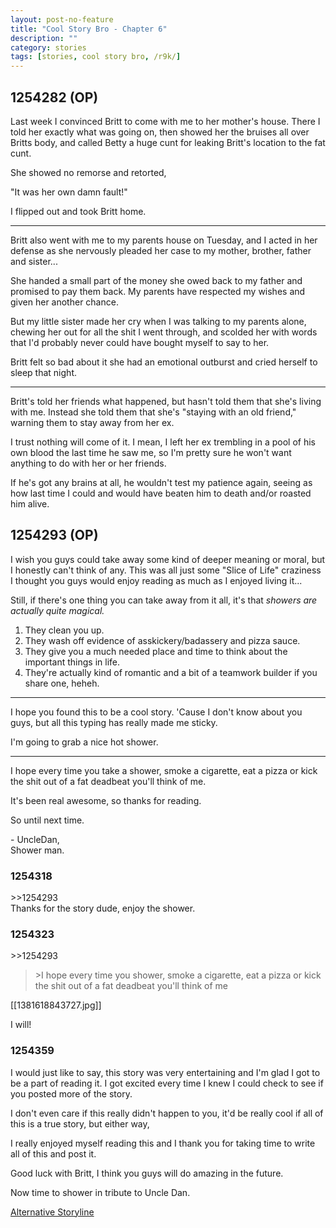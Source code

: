 ```yaml
---
layout: post-no-feature
title: "Cool Story Bro - Chapter 6"
description: ""
category: stories
tags: [stories, cool story bro, /r9k/]
---
```


## 1254282 (OP)

Last week I convinced Britt to come with me to her mother's house. There I told her exactly what was going on, then showed her the bruises all over Britts body, and called Betty a huge cunt for leaking Britt's location to the fat cunt.

She showed no remorse and retorted, 

"It was her own damn fault!" 

I flipped out and took Britt home.

---

Britt also went with me to my parents house on Tuesday, and I acted in her defense as she nervously pleaded her case to my mother, brother, father and sister...

She handed a small part of the money she owed back to my father and promised to pay them back. My parents have respected my wishes and given her another chance. 

But my little sister made her cry when I was talking to my parents alone, chewing her out for all the shit I went through, and scolded her with words that I'd probably never could have bought myself to say to her.

Britt felt so bad about it she had an emotional outburst and cried herself to sleep that night.

---

Britt's told her friends what happened, but hasn't told them that she's living with me. Instead she told them that she's "staying with an old friend," warning them to stay away from her ex. 

I trust nothing will come of it. I mean, I left her ex trembling in a pool of his own blood the last time he saw me, so I'm pretty sure he won't want anything to do with her or her friends.

If he's got any brains at all, he wouldn't test my patience again, seeing as how last time I could and would have beaten him to death and/or roasted him alive.

## 1254293 (OP)

I wish you guys could take away some kind of deeper meaning or moral, but I honestly can't think of any. This was all just some "Slice of Life" craziness I thought you guys would enjoy reading as much as I enjoyed living it... 

Still, if there's one thing you can take away from it all, it's that _showers are actually quite magical._

1. They clean you up.
2. They wash off evidence of asskickery/badassery and pizza sauce. 
3. They give you a much needed place and time to think about the important things in life.
4. They're actually kind of romantic and a bit of a teamwork builder if you share one, heheh.

---

I hope you found this to be a cool story. 'Cause I don't know about you guys, but all this typing has really made me sticky. 

I'm going to grab a nice hot shower. 

---

I hope every time you take a shower, smoke a cigarette, eat a pizza or kick the shit out of a fat deadbeat you'll think of me.

It's been real awesome, so thanks for reading.

So until next time.

\- UncleDan,  
Shower man.

### 1254318

\>\>1254293  
Thanks for the story dude, enjoy the shower.

### 1254323

\>\>1254293  
> \>I hope every time you shower, smoke a cigarette, eat a pizza or kick the shit out of a fat deadbeat you'll think of me  

[[1381618843727.jpg]]

I will!

### 1254359

I would just like to say, this story was very entertaining and I'm glad I got to be a part of reading it. I got excited every time I knew I could check to see if you posted more of the story. 

I don't even care if this really didn't happen to you, it'd be really cool if all of this is a true story, but either way, 

I really enjoyed myself reading this and I thank you for taking time to write all of this and post it.

Good luck with Britt, I think you guys will do amazing in the future.

Now time to shower in tribute to Uncle Dan.

[Alternative Storyline](/stories/cool-story-bro/alt.html)